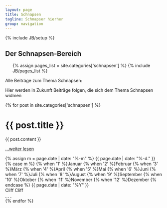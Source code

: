 ```yaml
---
layout: page
title: Schnapsen
tagline: Schnapser hierher
group: navigation
---
```

{% include JB/setup %}

<div class="col-md-12">
  <div class="category-header">
    <h2>Der Schnapsen-Bereich</h2>
    <ul class="tag_box inline">
      {% assign pages_list = site.categories['schnapsen'] %}
      {% include JB/pages_list %}
    </ul>
  </div>

  <p>Alle Beiträge zum Thema Schnapsen:</p>
</div>

<div class="posts col-md-12">
  <p>Hier werden in Zukunft Beiträge folgen, die sich dem Thema Schnapsen widmen</p>
  {% for post in site.categories['schnapsen'] %}
    <div class="article row">
      <div class="page-header col-md-12">
        <h1>{{ post.title }}</h1>
      </div>
      <div class="main col-md-8">
        {{ post.content }}
        <p><a href="{{ BASE_PATH }}{{ post.url }}">…weiter lesen</a></p>
      </div>
      <div class="col-md-4">
        <div class="col-md-12 meta-tag">
          <span class="date">
            <!-- Whitespace added for readability -->
            {% assign m = page.date | date: "%-m" %}
            {{ page.date | date: "%-d." }}
            {% case m %}
              {% when '1' %}Januar
              {% when '2' %}Februar
              {% when '3' %}M&auml;rz
              {% when '4' %}April
              {% when '5' %}Mai
              {% when '6' %}Juni
              {% when '7' %}Juli
              {% when '8' %}August
              {% when '9' %}September
              {% when '10' %}Oktober
              {% when '11' %}November
              {% when '12' %}Dezember
            {% endcase %}
            {{ page.date | date: "%Y" }}
          </span><br />
          <span>Cliff</span>
          <span>Cliff</span>
          <div class="social-media">
            <a href="#" class="fa fa-google-plus">&nbsp;</a>
            <a href="#" class="fa fa-facebook-square">&nbsp;</a>
            <a href="#" class="fa fa-twitter">&nbsp;</a>
          </div>
        </div>
      </div>
    </div>
  {% endfor %}
</div>
